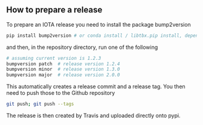 ## How to prepare a release

To prepare an IOTA release you need to install the package bump2version

```bash
pip install bump2version # or conda install / libtbx.pip install, depending on your environment
```

and then, in the repository directory, run one of the following

```bash
# assuming current version is 1.2.3
bumpversion patch  # release version 1.2.4
bumpversion minor  # release version 1.3.0
bumpversion major  # release version 2.0.0
```

This automatically creates a release commit and a release tag.
You then need to push those to the Github repository
```bash
git push; git push --tags
```

The release is then created by Travis and uploaded directly onto pypi.
